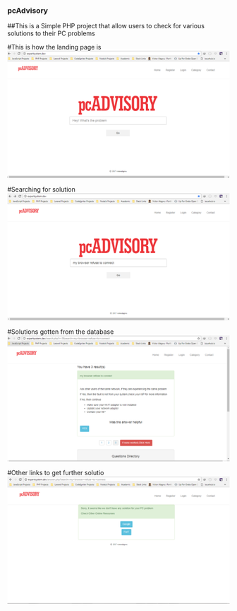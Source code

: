 ### pcAdvisory
##This is a Simple PHP project  that allow users to check for various solutions to their PC problems

#This is how the landing page is
![Home Page](assets/images/pcAdvisory.PNG)

#Searching for solution
![Question](assets/images/pcAdvisory1.PNG)

#Solutions gotten from the database
![Answer](assets/images/pcAdvisory2.PNG)

#Other links to get further solutio
![Answer --](assets/images/pcAdvisory3.PNG)


